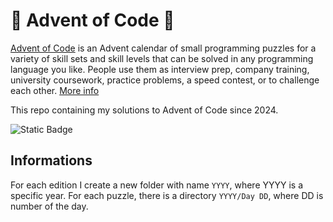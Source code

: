 # 🎄 Advent of Code 🎁
[Advent of Code](https://adventofcode.com/) is an Advent calendar of small programming puzzles for a variety of skill sets and skill levels that can be solved in any programming language you like. 
People use them as interview prep, company training, university coursework, practice problems, a speed contest, or to challenge each other. [More info](https://adventofcode.com/about)

This repo containing my solutions to Advent of Code since 2024.

![Static Badge](https://img.shields.io/badge/python-bleu?style=for-the-badge&logo=python&logoColor=%23FFFFFF&logoSize=auto&color=%233776AB)


## Informations
For each edition I create a new folder with name `YYYY`, where YYYY is a specific year.
For each puzzle, there is a directory `YYYY/Day DD`, where DD is number of the day.





